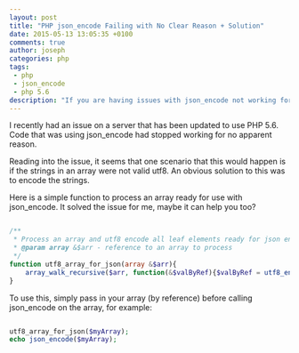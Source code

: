 ```yaml
---
layout: post
title: "PHP json_encode Failing with No Clear Reason + Solution"
date: 2015-05-13 13:05:35 +0100
comments: true
author: joseph
categories: php
tags: 
 - php
 - json_encode
 - php 5.6
description: "If you are having issues with json_encode not working for no apparent reason, this might be a solution for you"
---
```


I recently had an issue on a server that has been updated to use PHP 5.6. Code that was using json_encode had stopped working for no apparent reason.

Reading into the issue, it seems that one scenario that this would happen is if the strings in an array were not valid utf8. An obvious solution to this was to encode the strings.

Here is a simple function to process an array ready for use with json_encode. It solved the issue for me, maybe it can help you too?

``` php

/**
 * Process an array and utf8 encode all leaf elements ready for json encode
 * @param array &$arr - reference to an array to process
 */
function utf8_array_for_json(array &$arr){
    array_walk_recursive($arr, function(&$valByRef){$valByRef = utf8_encode($valByRef);});
}

```

To use this, simply pass in your array (by reference) before calling json_encode on the array, for example:

``` php

utf8_array_for_json($myArray);
echo json_encode($myArray);

```
